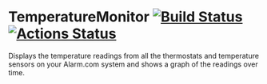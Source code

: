 # TemperatureMonitor [![Build Status](https://dev.azure.com/herohtar/Test/_apis/build/status/Herohtar.TemperatureMonitor?branchName=master)](https://dev.azure.com/herohtar/Test/_build/latest?definitionId=5&branchName=master) [![Actions Status](https://github.com/Herohtar/TemperatureMonitor/workflows/.NET%20Core%20CI/badge.svg)](https://github.com/Herohtar/TemperatureMonitor/actions)

Displays the temperature readings from all the thermostats and temperature sensors on your Alarm.com system and shows a graph of the readings over time.
